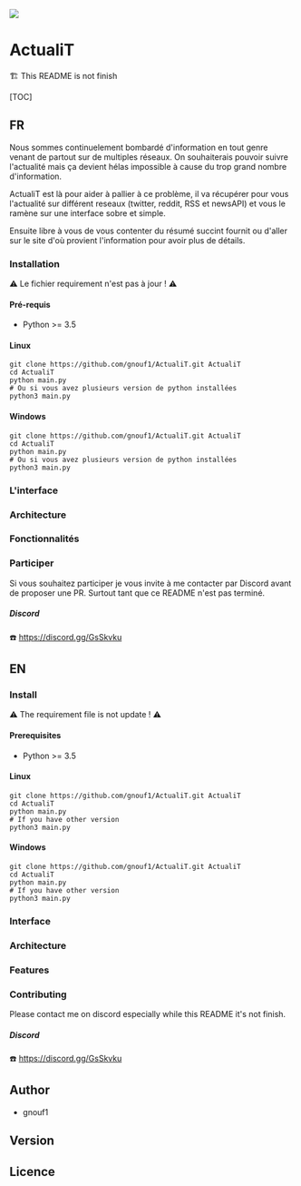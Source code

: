 ![](E:\Images\Création\Projet\Logo\ActualiT.png)

# ActualiT

:building_construction: This README is not finish 

[TOC]

## FR

Nous sommes continuelement bombardé d'information en tout genre venant de partout sur de multiples réseaux. On souhaiterais pouvoir suivre l'actualité mais ça devient hélas impossible à cause du trop grand nombre d'information.

ActualiT est là pour aider à pallier à ce problème, il va récupérer pour vous l'actualité sur différent reseaux (twitter, reddit, RSS et newsAPI) et vous le ramène sur une interface sobre et simple. 

Ensuite libre à vous de vous contenter du résumé succint fournit ou d'aller sur le site d'où provient l'information pour avoir plus de détails.

### Installation

:warning: Le fichier requirement n'est pas à jour ! :warning:

#### Pré-requis

- Python >= 3.5

#### Linux

```shell
git clone https://github.com/gnouf1/ActualiT.git ActualiT
cd ActualiT
python main.py
# Ou si vous avez plusieurs version de python installées
python3 main.py
```

#### Windows

```shell
git clone https://github.com/gnouf1/ActualiT.git ActualiT
cd ActualiT
python main.py
# Ou si vous avez plusieurs version de python installées
python3 main.py
```



### L'interface

### Architecture

### Fonctionnalités

### Participer

Si vous souhaitez participer je vous invite à me contacter par Discord avant de proposer une PR. Surtout tant que ce README n'est pas terminé.

##### Discord

:phone: https://discord.gg/GsSkvku

## EN

### Install

:warning: The requirement file is not update ! :warning:

#### Prerequisites

- Python >= 3.5

#### Linux

```shell
git clone https://github.com/gnouf1/ActualiT.git ActualiT
cd ActualiT
python main.py
# If you have other version
python3 main.py
```

#### Windows

```shell
git clone https://github.com/gnouf1/ActualiT.git ActualiT
cd ActualiT
python main.py
# If you have other version
python3 main.py
```



### Interface

### Architecture

### Features

### Contributing

Please contact me on discord especially while this README it's not finish.

##### Discord

:phone: https://discord.gg/GsSkvku

## Author

- gnouf1

## Version

## Licence







